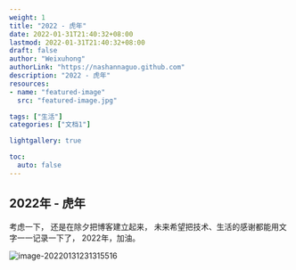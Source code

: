 ```yaml
---
weight: 1
title: "2022 - 虎年"
date: 2022-01-31T21:40:32+08:00
lastmod: 2022-01-31T21:40:32+08:00
draft: false
author: "Weixuhong"
authorLink: "https://nashannaguo.github.com"
description: "2022 - 虎年"
resources:
- name: "featured-image"
  src: "featured-image.jpg"

tags: ["生活"]
categories: ["文档1"]

lightgallery: true

toc:
  auto: false
---
```


## 2022年 - 虎年

考虑一下， 还是在除夕把博客建立起来， 未来希望把技术、生活的感谢都能用文字一一记录一下了， 2022年，加油。

<img src="https://raw.githubusercontent.com/nashannaguo/nashannaguo.github.io/master/2022/01/upgit_20220131_1643642033.png" alt="image-20220131231315516"  />
